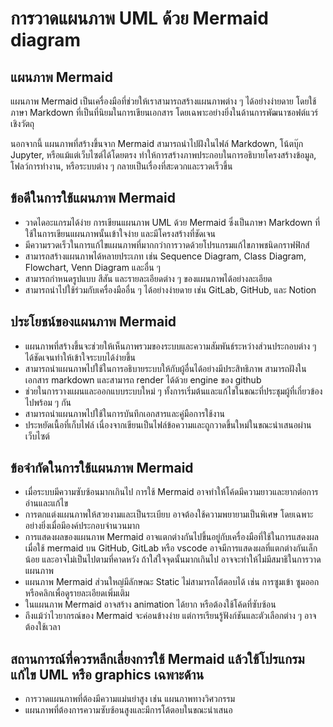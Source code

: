# การวาดแผนภาพ UML  ด้วย  Mermaid diagram

## แผนภาพ Mermaid 

แผนภาพ Mermaid เป็นเครื่องมือที่ช่วยให้เราสามารถสร้างแผนภาพต่าง ๆ ได้อย่างง่ายดาย โดยใช้ภาษา Markdown ที่เป็นที่นิยมในการเขียนเอกสาร โดยเฉพาะอย่างยิ่งในด้านการพัฒนาซอฟต์แวร์เชิงวัตถุ 

นอกจากนี้ แผนภาพที่สร้างขึ้นจาก Mermaid สามารถนำไปฝังในไฟล์ Markdown, โน้ตบุ๊ก Jupyter, หรือแม้แต่เว็บไซต์ได้โดยตรง ทำให้การสร้างภาพประกอบในการอธิบายโครงสร้างข้อมูล, โฟลว์การทำงาน, หรือระบบต่าง ๆ กลายเป็นเรื่องที่สะดวกและรวดเร็วขึ้น

## ข้อดีในการใช้แผนภาพ Mermaid
- วาดไดอะแกรมได้ง่าย การเขียนแผนภาพ UML ด้วย Mermaid ซึ่งเป็นภาษา Markdown ที่ใช้ในการเขียนแผนภาพนั้นเข้าใจง่าย และมีโครงสร้างที่ชัดเจน 
- มีความรวดเร็วในการแก้ไขแผนภาพที่มากกว่าการวาดด้วยโปรแกรมแก้ไขภาพชนิดกราฟฟิกส์
- สามารถสร้างแผนภาพได้หลายประเภท เช่น  Sequence Diagram, Class Diagram, Flowchart, Venn Diagram  และอื่น ๆ
- สามารถกำหนดรูปแบบ สีสัน และรายละเอียดต่าง ๆ ของแผนภาพได้อย่างละเอียด
- สามารถนำไปใช้ร่วมกับเครื่องมืออื่น ๆ ได้อย่างง่ายดาย เช่น GitLab, GitHub, และ Notion

##  ประโยชน์ของแผนภาพ Mermaid
- แผนภาพที่สร้างขึ้นจะช่วยให้เห็นภาพรวมของระบบและความสัมพันธ์ระหว่างส่วนประกอบต่าง ๆ ได้ชัดเจนทำให้เข้าใจระบบได้ง่ายขึ้น
- สามารถนำแผนภาพไปใช้ในการอธิบายระบบให้กับผู้อื่นได้อย่างมีประสิทธิภาพ สามารถฝังในเอกสาร markdown และสามารถ render ได้ด้วย engine ของ github
- ช่วยในการวางแผนและออกแบบระบบใหม่ ๆ ทั้งการเริ่มต้นและแก้ไขในขณะที่ประชุมผู้ที่เกี่ยวข้องไปพร้อม ๆ กัน
- สามารถนำแผนภาพไปใช้ในการบันทึกเอกสารและคู่มือการใช้งาน
- ประหยัดเนื้อที่เก็บไฟล์ เนื่องจากเขียนเป็นไฟล์ข้อความและถูกวาดขึ้นใหม่ในขณะนำเสนอผ่านเว็บไซต์


## ข้อจำกัดในการใช้แผนภาพ Mermaid
- เมื่อระบบมีความซับซ้อนมากเกินไป การใช้ Mermaid อาจทำให้โค้ดมีความยาวและยากต่อการอ่านและแก้ไข
- การตกแต่งแผนภาพให้สวยงามและเป็นระเบียบ อาจต้องใช้ความพยายามเป็นพิเศษ โดยเฉพาะอย่างยิ่งเมื่อมีองค์ประกอบจำนวนมาก
- การแสดงผลของแผนภาพ Mermaid อาจแตกต่างกันไปขึ้นอยู่กับเครื่องมือที่ใช้ในการแสดงผล เมื่อใช้ mermaid บน  GitHub, GitLab หรือ vscode อาจมีการแสดงผลที่แตกต่างกันเล็กน้อย และอาจไม่เป็นไปตามที่คาดหวัง ถ้าใส่ใจจุดนั้นมากเกินไป อาจจะทำให้ไม่มีสมาธิในการวาดแผนภาพ
- แผนภาพ Mermaid ส่วนใหญ่มีลักษณะ  Static ไม่สามารถโต้ตอบได้ เช่น การซูมเข้า ซูมออก หรือคลิกเพื่อดูรายละเอียดเพิ่มเติม
- ในแผนภาพ Mermaid อาจสร้าง animation ได้ยาก หรือต้องใช้โค้ดที่ซับซ้อน
- ถึงแม้ว่าไวยากรณ์ของ Mermaid จะค่อนข้างง่าย แต่การเรียนรู้ฟังก์ชันและตัวเลือกต่าง ๆ อาจต้องใช้เวลา

## สถานการณ์ที่ควรหลีกเลี่ยงการใช้ Mermaid แล้วใช้โปรแกรมแก้ไข UML หรือ graphics เฉพาะด้าน

- การวาดแผนภาพที่ต้องมีความแม่นยำสูง เช่น แผนภาพทางวิศวกรรม 
- แผนภาพที่ต้องการความซับซ้อนสูงและมีการโต้ตอบในขณะนำเสนอ